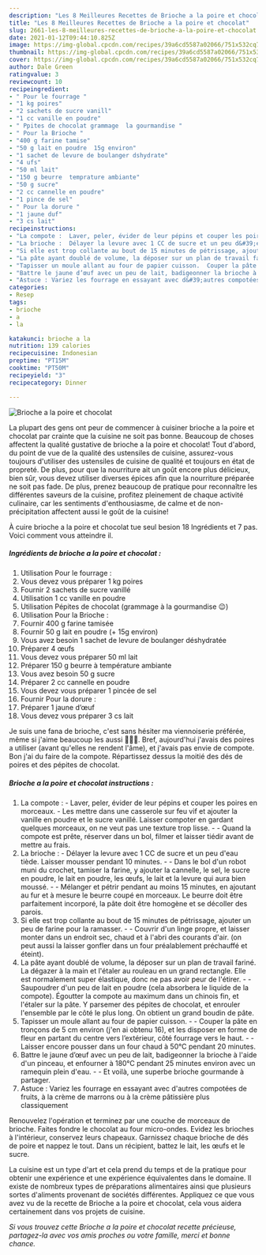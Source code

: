 ```yaml
---
description: "Les 8 Meilleures Recettes de Brioche a la poire et chocolat"
title: "Les 8 Meilleures Recettes de Brioche a la poire et chocolat"
slug: 2661-les-8-meilleures-recettes-de-brioche-a-la-poire-et-chocolat
date: 2021-01-12T09:44:10.825Z
image: https://img-global.cpcdn.com/recipes/39a6cd5587a02066/751x532cq70/brioche-a-la-poire-et-chocolat-photo-principale-de-la-recette.jpg
thumbnail: https://img-global.cpcdn.com/recipes/39a6cd5587a02066/751x532cq70/brioche-a-la-poire-et-chocolat-photo-principale-de-la-recette.jpg
cover: https://img-global.cpcdn.com/recipes/39a6cd5587a02066/751x532cq70/brioche-a-la-poire-et-chocolat-photo-principale-de-la-recette.jpg
author: Dale Green
ratingvalue: 3
reviewcount: 10
recipeingredient:
- " Pour le fourrage "
- "1 kg poires"
- "2 sachets de sucre vanill"
- "1 cc vanille en poudre"
- " Ppites de chocolat grammage  la gourmandise "
- " Pour la Brioche "
- "400 g farine tamise"
- "50 g lait en poudre  15g environ"
- "1 sachet de levure de boulanger dshydrate"
- "4 ufs"
- "50 ml lait"
- "150 g beurre  temprature ambiante"
- "50 g sucre"
- "2 cc cannelle en poudre"
- "1 pince de sel"
- " Pour la dorure "
- "1 jaune duf"
- "3 cs lait"
recipeinstructions:
- "La compote :  Laver, peler, évider de leur pépins et couper les poires en morceaux. Les mettre dans une casserole sur feu vif et ajouter la vanille en poudre et le sucre vanillé. Laisser compoter en gardant quelques morceaux, on ne veut pas une texture trop lisse.  Quand la compote est prête, réserver dans un bol, filmer et laisser tiédir avant de mettre au frais."
- "La brioche :  Délayer la levure avec 1 CC de sucre et un peu d&#39;eau tiède. Laisser mousser pendant 10 minutes.  Dans le bol d&#39;un robot muni du crochet, tamiser la farine, y ajouter la cannelle, le sel, le sucre en poudre, le lait en poudre, les œufs, le lait et la levure qui aura bien moussé.  Mélanger et pétrir pendant au moins 15 minutes, en ajoutant au fur et à mesure le beurre coupé en morceaux. Le beurre doit être parfaitement incorporé, la pâte doit être homogène et se décoller des parois."
- "Si elle est trop collante au bout de 15 minutes de pétrissage, ajouter un peu de farine pour la ramasser.  Couvrir d&#39;un linge propre, et laisser monter dans un endroit sec, chaud et à l&#39;abri des courants d&#39;air. (on peut aussi la laisser gonfler dans un four préalablement préchauffé et éteint)."
- "La pâte ayant doublé de volume, la déposer sur un plan de travail fariné. La dégazer à la main et l&#39;étaler au rouleau en un grand rectangle. Elle est normalement super élastique, donc ne pas avoir peur de l&#39;étirer.  Saupoudrer d&#39;un peu de lait en poudre (cela absorbera le liquide de la compote). Égoutter la compote au maximum dans un chinois fin, et l&#39;étaler sur la pâte. Y parsemer des pépites de chocolat, et enrouler l&#39;ensemble par le côté le plus long. On obtient un grand boudin de pâte."
- "Tapisser un moule allant au four de papier cuisson.  Couper la pâte en tronçons de 5 cm environ (j&#39;en ai obtenu 16), et les disposer en forme de fleur en partant du centre vers l’extérieur, côté fourrage vers le haut.  Laisser encore pousser dans un four chaud à 50°C pendant 20 minutes."
- "Battre le jaune d’œuf avec un peu de lait, badigeonner la brioche à l&#39;aide d&#39;un pinceau, et enfourner à 180°C pendant 25 minutes environ avec un ramequin plein d&#39;eau.  Et voilà, une superbe brioche gourmande à partager."
- "Astuce : Variez les fourrage en essayant avec d&#39;autres compotées de fruits, à la crème de marrons ou à la crème pâtissière plus classiquement"
categories:
- Resep
tags:
- brioche
- a
- la

katakunci: brioche a la 
nutrition: 139 calories
recipecuisine: Indonesian
preptime: "PT15M"
cooktime: "PT50M"
recipeyield: "3"
recipecategory: Dinner

---
```



![Brioche a la poire et chocolat](https://img-global.cpcdn.com/recipes/39a6cd5587a02066/751x532cq70/brioche-a-la-poire-et-chocolat-photo-principale-de-la-recette.jpg)

La plupart des gens ont peur de commencer à cuisiner brioche a la poire et chocolat par crainte que la cuisine ne soit pas bonne. Beaucoup de choses affectent la qualité gustative de brioche a la poire et chocolat! Tout d'abord, du point de vue de la qualité des ustensiles de cuisine, assurez-vous toujours d'utiliser des ustensiles de cuisine de qualité et toujours en état de propreté. De plus, pour que la nourriture ait un goût encore plus délicieux, bien sûr, vous devez utiliser diverses épices afin que la nourriture préparée ne soit pas fade. De plus, prenez beaucoup de pratique pour reconnaître les différentes saveurs de la cuisine, profitez pleinement de chaque activité culinaire, car les sentiments d'enthousiasme, de calme et de non-précipitation affectent aussi le goût de la cuisine!

<!--inarticleads1-->

À cuire brioche a la poire et chocolat tue seul besion 18 Ingrédients et 7 pas. Voici comment vous atteindre il.

##### Ingrédients de brioche a la poire et chocolat :

1. Utilisation  Pour le fourrage :
1. Vous devez vous préparer 1 kg poires
1. Fournir 2 sachets de sucre vanillé
1. Utilisation 1 cc vanille en poudre
1. Utilisation  Pépites de chocolat (grammage à la gourmandise 😉)
1. Utilisation  Pour la Brioche :
1. Fournir 400 g farine tamisée
1. Fournir 50 g lait en poudre (+ 15g environ)
1. Vous avez besoin 1 sachet de levure de boulanger déshydratée
1. Préparer 4 œufs
1. Vous devez vous préparer 50 ml lait
1. Préparer 150 g beurre à température ambiante
1. Vous avez besoin 50 g sucre
1. Préparer 2 cc cannelle en poudre
1. Vous devez vous préparer 1 pincée de sel
1. Fournir  Pour la dorure :
1. Préparer 1 jaune d’œuf
1. Vous devez vous préparer 3 cs lait


Je suis une fana de brioche, c&#39;est sans hésiter ma viennoiserie préférée, même si j&#39;aime beaucoup les aussi 🙈🙈🙈. Bref, aujourd&#39;hui j&#39;avais des poires a utiliser (avant qu&#39;elles ne rendent l&#39;âme), et j&#39;avais pas envie de compote. Bon j&#39;ai du faire de la compote. Répartissez dessus la moitié des dés de poires et des pépites de chocolat. 

<!--inarticleads2-->

##### Brioche a la poire et chocolat instructions :

1. La compote :  - Laver, peler, évider de leur pépins et couper les poires en morceaux. - Les mettre dans une casserole sur feu vif et ajouter la vanille en poudre et le sucre vanillé. Laisser compoter en gardant quelques morceaux, on ne veut pas une texture trop lisse. -  - Quand la compote est prête, réserver dans un bol, filmer et laisser tiédir avant de mettre au frais.
1. La brioche :  - Délayer la levure avec 1 CC de sucre et un peu d&#39;eau tiède. Laisser mousser pendant 10 minutes. -  - Dans le bol d&#39;un robot muni du crochet, tamiser la farine, y ajouter la cannelle, le sel, le sucre en poudre, le lait en poudre, les œufs, le lait et la levure qui aura bien moussé. -  - Mélanger et pétrir pendant au moins 15 minutes, en ajoutant au fur et à mesure le beurre coupé en morceaux. Le beurre doit être parfaitement incorporé, la pâte doit être homogène et se décoller des parois.
1. Si elle est trop collante au bout de 15 minutes de pétrissage, ajouter un peu de farine pour la ramasser. -  - Couvrir d&#39;un linge propre, et laisser monter dans un endroit sec, chaud et à l&#39;abri des courants d&#39;air. (on peut aussi la laisser gonfler dans un four préalablement préchauffé et éteint).
1. La pâte ayant doublé de volume, la déposer sur un plan de travail fariné. La dégazer à la main et l&#39;étaler au rouleau en un grand rectangle. Elle est normalement super élastique, donc ne pas avoir peur de l&#39;étirer. -  - Saupoudrer d&#39;un peu de lait en poudre (cela absorbera le liquide de la compote). Égoutter la compote au maximum dans un chinois fin, et l&#39;étaler sur la pâte. Y parsemer des pépites de chocolat, et enrouler l&#39;ensemble par le côté le plus long. On obtient un grand boudin de pâte.
1. Tapisser un moule allant au four de papier cuisson. -  - Couper la pâte en tronçons de 5 cm environ (j&#39;en ai obtenu 16), et les disposer en forme de fleur en partant du centre vers l’extérieur, côté fourrage vers le haut. -  - Laisser encore pousser dans un four chaud à 50°C pendant 20 minutes.
1. Battre le jaune d’œuf avec un peu de lait, badigeonner la brioche à l&#39;aide d&#39;un pinceau, et enfourner à 180°C pendant 25 minutes environ avec un ramequin plein d&#39;eau. -  - Et voilà, une superbe brioche gourmande à partager.
1. Astuce : Variez les fourrage en essayant avec d&#39;autres compotées de fruits, à la crème de marrons ou à la crème pâtissière plus classiquement


Renouvelez l&#39;opération et terminez par une couche de morceaux de brioche. Faites fondre le chocolat au four micro-ondes. Evidez les brioches à l&#39;intérieur, conservez leurs chapeaux. Garnissez chaque brioche de dés de poire et nappez le tout. Dans un récipient, battez le lait, les œufs et le sucre. 

<!--inarticleads1-->

<p>
La cuisine est un type d'art et cela prend du temps et de la pratique pour obtenir une expérience et une expérience équivalentes dans le domaine. Il existe de nombreux types de préparations alimentaires ainsi que plusieurs sortes d'aliments provenant de sociétés différentes. Appliquez ce que vous avez vu de la recette de Brioche a la poire et chocolat, cela vous aidera certainement dans vos projets de cuisine.
</p>

<p>
<i>Si vous trouvez cette Brioche a la poire et chocolat recette précieuse, partagez-la avec vos amis proches ou votre famille, merci et bonne chance.</i>
</p>
